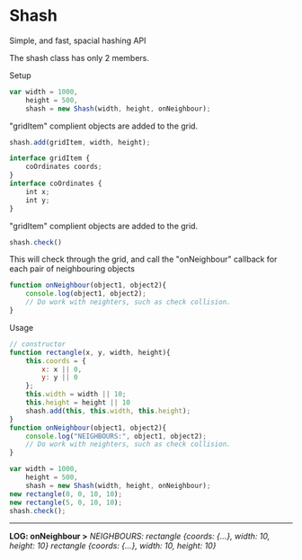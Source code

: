 # Shash
Simple, and fast, spacial hashing API

The shash class has only 2 members.

Setup
```javascript
var width = 1000,
    height = 500,
    shash = new Shash(width, height, onNeighbour);
```
"gridItem" complient objects are added to the grid.

```javascript
shash.add(gridItem, width, height);

interface gridItem {
    coOrdinates coords;
}
interface coOrdinates {
    int x;
    int y;
}
```
"gridItem" complient objects are added to the grid.

```javascript
shash.check()
``` 
This will check through the grid, and call the "onNeighbour" callback for each pair of neighbouring objects

```javascript
function onNeighbour(object1, object2){
    console.log(object1, object2);
    // Do work with neighters, such as check collision.
}
```

Usage

```javascript
// constructor
function rectangle(x, y, width, height){
    this.coords = {
        x: x || 0,
        y: y || 0
    };
    this.width = width || 10;
    this.height = height || 10
    shash.add(this, this.width, this.height);
}
function onNeighbour(object1, object2){
    console.log("NEIGHBOURS:", object1, object2);
    // Do work with neighters, such as check collision.
}

var width = 1000,
    height = 500,
    shash = new Shash(width, height, onNeighbour);
new rectangle(0, 0, 10, 10);
new rectangle(5, 0, 10, 10);
shash.check();
```
------
**LOG: onNeighbour >** *NEIGHBOURS: rectangle {coords: {…}, width: 10, height: 10} rectangle {coords: {…}, width: 10, height: 10}*
